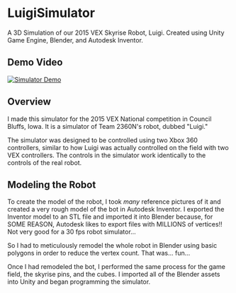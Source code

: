 # LuigiSimulator
A 3D Simulation of our 2015 VEX Skyrise Robot, Luigi. Created using Unity Game Engine, Blender, and Autodesk Inventor.

## Demo Video

[![Simulator Demo](http://img.youtube.com/vi/s_RUZVgpZfw/0.jpg)](http://www.youtube.com/watch?v=s_RUZVgpZfw)

## Overview

I made this simulator for the 2015 VEX National competition in Council Bluffs, Iowa. It is a simulator of Team 2360N's robot, dubbed "Luigi."

The simulator was designed to be controlled using two Xbox 360 controllers, similar to how Luigi was actually controlled on the field with two VEX controllers. The controls in the simulator work identically to the controls of the real robot.

## Modeling the Robot

To create the model of the robot, I took *many* reference pictures of it and created a very rough model of the bot in Autodesk Inventor. I exported the Inventor model to an STL file and imported it into Blender because, for SOME REASON, Autodesk likes to export files with MILLIONS of vertices!! Not very good for a 30 fps robot simulator...

So I had to meticulously remodel the whole robot in Blender using basic polygons in order to reduce the vertex count. That was... fun...

Once I had remodeled the bot, I performed the same process for the game field, the skyrise pins, and the cubes. I imported all of the Blender assets into Unity and began programming the simulator.
